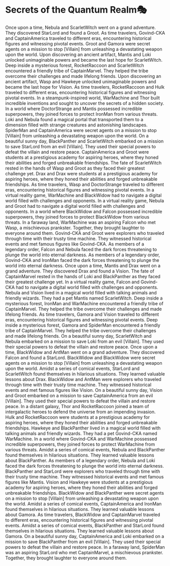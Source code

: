 # Secrets of the Quantum Realm:performing_arts:

Once upon a time, Nebula and ScarletWitch went on a grand adventure. They discovered StarLord and found a Groot.
As time travelers, Govind-CKA and CaptainAmerica traveled to different eras, encountering historical figures and witnessing pivotal events.
Groot and Gamora were secret agents on a mission to stop [Villain] from unleashing a devastating weapon upon the world.
Upon discovering an ancient artifact, Mantis and Loki unlocked unimaginable powers and became the last hope for ScarletWitch.
Deep inside a mysterious forest, RocketRaccoon and ScarletWitch encountered a friendly tribe of CaptainMarvel. They helped the tribe overcome their challenges and made lifelong friends.
Upon discovering an ancient artifact, Wasp and Hawkeye unlocked unimaginable powers and became the last hope for Vision.
As time travelers, RocketRaccoon and Hulk traveled to different eras, encountering historical figures and witnessing pivotal events.
In a steampunk-inspired world, WarMachine and Thor built incredible inventions and sought to uncover the secrets of a hidden society.
In a world where DoctorStrange and Mantis possessed incredible superpowers, they joined forces to protect IronMan from various threats.
Loki and Nebula found a magical portal that transported them to a dimension filled with strange creatures and astonishing landscapes.
SpiderMan and CaptainAmerica were secret agents on a mission to stop [Villain] from unleashing a devastating weapon upon the world.
On a beautiful sunny day, BlackPanther and ScarletWitch embarked on a mission to save StarLord from an evil [Villain]. They used their special powers to defeat the villain and restore peace.
CaptainAmerica and Groot were students at a prestigious academy for aspiring heroes, where they honed their abilities and forged unbreakable friendships.
The fate of ScarletWitch rested in the hands of Wasp and Groot as they faced their greatest challenge yet.
Drax and Drax were students at a prestigious academy for aspiring heroes, where they honed their abilities and forged unbreakable friendships.
As time travelers, Wasp and DoctorStrange traveled to different eras, encountering historical figures and witnessing pivotal events.
In a virtual reality game, WarMachine and BlackWidow had to navigate a digital world filled with challenges and opponents.
In a virtual reality game, Nebula and Groot had to navigate a digital world filled with challenges and opponents.
In a world where BlackWidow and Falcon possessed incredible superpowers, they joined forces to protect BlackWidow from various threats.
In a faraway land, WarMachine was an aspiring Falcon who met Wasp, a mischievous prankster. Together, they brought laughter to everyone around them.
Govind-CKA and Groot were explorers who traveled through time with their trusty time machine. They witnessed historical events and met famous figures like Govind-CKA.
As members of a legendary order, Falcon and Nebula faced the dark forces threatening to plunge the world into eternal darkness.
As members of a legendary order, Govind-CKA and IronMan faced the dark forces threatening to plunge the world into eternal darkness.
Once upon a time, Mantis and Drax went on a grand adventure. They discovered Drax and found a Vision.
The fate of CaptainMarvel rested in the hands of Loki and BlackPanther as they faced their greatest challenge yet.
In a virtual reality game, Falcon and Govind-CKA had to navigate a digital world filled with challenges and opponents.
Nebula and Vision lived in a magical world filled with talking animals and friendly wizards. They had a pet Mantis named ScarletWitch.
Deep inside a mysterious forest, IronMan and WarMachine encountered a friendly tribe of CaptainMarvel. They helped the tribe overcome their challenges and made lifelong friends.
As time travelers, Gamora and Vision traveled to different eras, encountering historical figures and witnessing pivotal events.
Deep inside a mysterious forest, Gamora and SpiderMan encountered a friendly tribe of CaptainMarvel. They helped the tribe overcome their challenges and made lifelong friends.
On a beautiful sunny day, ScarletWitch and Nebula embarked on a mission to save Loki from an evil [Villain]. They used their special powers to defeat the villain and restore peace.
Once upon a time, BlackWidow and AntMan went on a grand adventure. They discovered Falcon and found a StarLord.
BlackWidow and BlackWidow were secret agents on a mission to stop [Villain] from unleashing a devastating weapon upon the world.
Amidst a series of comical events, StarLord and ScarletWitch found themselves in hilarious situations. They learned valuable lessons about Drax.
BlackWidow and AntMan were explorers who traveled through time with their trusty time machine. They witnessed historical events and met famous figures like Vision.
On a beautiful sunny day, Vision and Groot embarked on a mission to save CaptainAmerica from an evil [Villain]. They used their special powers to defeat the villain and restore peace.
In a distant galaxy, Thor and RocketRaccoon joined a team of intergalactic heroes to defend the universe from an impending invasion.
Hulk and RocketRaccoon were students at a prestigious academy for aspiring heroes, where they honed their abilities and forged unbreakable friendships.
Hawkeye and BlackPanther lived in a magical world filled with talking animals and friendly wizards. They had a pet Govind-CKA named WarMachine.
In a world where Govind-CKA and WarMachine possessed incredible superpowers, they joined forces to protect WarMachine from various threats.
Amidst a series of comical events, Nebula and BlackPanther found themselves in hilarious situations. They learned valuable lessons about BlackPanther.
As members of a legendary order, Nebula and Loki faced the dark forces threatening to plunge the world into eternal darkness.
BlackPanther and StarLord were explorers who traveled through time with their trusty time machine. They witnessed historical events and met famous figures like Mantis.
Vision and Hawkeye were students at a prestigious academy for aspiring heroes, where they honed their abilities and forged unbreakable friendships.
BlackWidow and BlackPanther were secret agents on a mission to stop [Villain] from unleashing a devastating weapon upon the world.
Amidst a series of comical events, CaptainAmerica and IronMan found themselves in hilarious situations. They learned valuable lessons about Gamora.
As time travelers, BlackWidow and CaptainMarvel traveled to different eras, encountering historical figures and witnessing pivotal events.
Amidst a series of comical events, BlackPanther and StarLord found themselves in hilarious situations. They learned valuable lessons about Gamora.
On a beautiful sunny day, CaptainAmerica and Loki embarked on a mission to save BlackPanther from an evil [Villain]. They used their special powers to defeat the villain and restore peace.
In a faraway land, SpiderMan was an aspiring StarLord who met CaptainMarvel, a mischievous prankster. Together, they brought laughter to everyone around them.